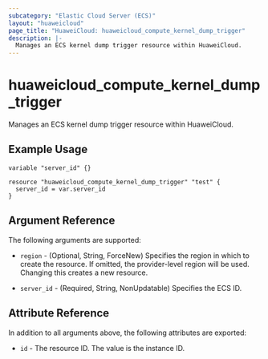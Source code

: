 ```yaml
---
subcategory: "Elastic Cloud Server (ECS)"
layout: "huaweicloud"
page_title: "HuaweiCloud: huaweicloud_compute_kernel_dump_trigger"
description: |-
  Manages an ECS kernel dump trigger resource within HuaweiCloud.
---
```


# huaweicloud_compute_kernel_dump_trigger

Manages an ECS kernel dump trigger resource within HuaweiCloud.

## Example Usage

```hcl
variable "server_id" {}

resource "huaweicloud_compute_kernel_dump_trigger" "test" {
  server_id = var.server_id
}
```

## Argument Reference

The following arguments are supported:

* `region` - (Optional, String, ForceNew) Specifies the region in which to create the resource.
  If omitted, the provider-level region will be used. Changing this creates a new resource.

* `server_id` - (Required, String, NonUpdatable) Specifies the ECS ID.

## Attribute Reference

In addition to all arguments above, the following attributes are exported:

* `id` - The resource ID. The value is the instance ID.
